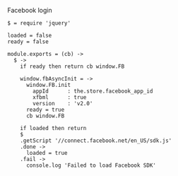 Facebook login

    $ = require 'jquery'

    loaded = false
    ready = false

    module.exports = (cb) ->
      $ ->
        if ready then return cb window.FB

        window.fbAsyncInit = ->
          window.FB.init
            appId      : the.store.facebook_app_id
            xfbml      : true
            version    : 'v2.0'
          ready = true
          cb window.FB

        if loaded then return
        $
        .getScript '//connect.facebook.net/en_US/sdk.js'
        .done ->
          loaded = true
        .fail ->
          console.log 'Failed to load Facebook SDK'
